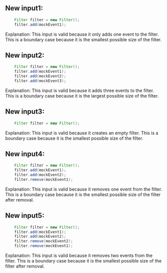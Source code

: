 ## New input1:
```java
    Filter filter = new Filter();
    filter.add(mockEvent1);
```
Explanation: This input is valid because it only adds one event to the filter. This is a boundary case because it is the smallest possible size of the filter.

## New input2:
```java
    Filter filter = new Filter();
    filter.add(mockEvent1);
    filter.add(mockEvent2);
    filter.add(mockEvent3);
```
Explanation: This input is valid because it adds three events to the filter. This is a boundary case because it is the largest possible size of the filter.

## New input3:
```java
    Filter filter = new Filter();
```
Explanation: This input is valid because it creates an empty filter. This is a boundary case because it is the smallest possible size of the filter.

## New input4:
```java
    Filter filter = new Filter();
    filter.add(mockEvent1);
    filter.add(mockEvent2);
    filter.remove(mockEvent1);
```
Explanation: This input is valid because it removes one event from the filter. This is a boundary case because it is the smallest possible size of the filter after removal.

## New input5:
```java
    Filter filter = new Filter();
    filter.add(mockEvent1);
    filter.add(mockEvent2);
    filter.remove(mockEvent2);
    filter.remove(mockEvent1);
```
Explanation: This input is valid because it removes two events from the filter. This is a boundary case because it is the smallest possible size of the filter after removal.
